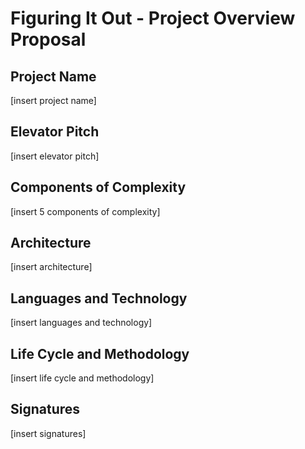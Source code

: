 # Figuring It Out - Project Overview Proposal

## Project Name
[insert project name]

## Elevator Pitch
[insert elevator pitch]

## Components of Complexity
[insert 5 components of complexity]

## Architecture
[insert architecture]

## Languages and Technology
[insert languages and technology]

## Life Cycle and Methodology
[insert life cycle and methodology]

## Signatures
[insert signatures]
